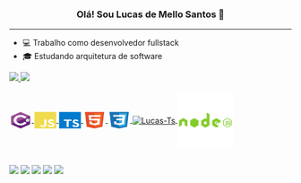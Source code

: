 <h3 align="center">Olá! Sou Lucas de Mello Santos 👋</h3>

<hr>

- 💻 Trabalho como desenvolvedor fullstack
- 🎓 Estudando arquitetura de software

<div>
  <a href="https://github.com/devlucasmello">
  <img height="180em" src="https://github-readme-stats.vercel.app/api?username=devlucasmello&show_icons=true&theme=dark&include_all_commits=true&count_private=true"/>
  <img height="180em" src="https://github-readme-stats.vercel.app/api/top-langs/?username=devlucasmello&layout=compact&langs_count=7&theme=dark"/>
</div>

<div style="display: inline_block"><br>
  <img align="center" alt="Lucas-Csharp" height="30" width="40" src="https://raw.githubusercontent.com/devicons/devicon/master/icons/csharp/csharp-original.svg">
  <img align="center" alt="Lucas-Js" height="30" width="40" src="https://raw.githubusercontent.com/devicons/devicon/master/icons/javascript/javascript-plain.svg">
  <img align="center" alt="Lucas-Ts" height="30" width="40" src="https://raw.githubusercontent.com/devicons/devicon/master/icons/typescript/typescript-plain.svg">  
  <img align="center" alt="Lucas-HTML" height="30" width="40" src="https://raw.githubusercontent.com/devicons/devicon/master/icons/html5/html5-original.svg">
  <img align="center" alt="Lucas-CSS" height="30" width="40" src="https://raw.githubusercontent.com/devicons/devicon/master/icons/css3/css3-original.svg">
  <img align="center" alt="Lucas-Ts" height="40" width="40" src="https://github.com/angular/angular/blob/master/aio/src/assets/images/logos/angular/angular.png">
  <img align="center" alt="Lucas-Ts" height="100" width="100" src="https://github.com/devicons/devicon/blob/master/icons/nodejs/nodejs-plain-wordmark.svg">
</div>

  ##

<div>
  <a href="mailto:lucas.sports@hotmail.com" target="_blank"><img src="https://img.shields.io/badge/Microsoft_Outlook-0078D4?style=for-the-badge&logo=microsoft-outlook&logoColor=white" target="_blank"></a>
  <a href="https://www.youtube.com/channel/UCv7_80yFDTi7gfG11nD3urg" target="_blank"><img src="https://img.shields.io/badge/YouTube-FF0000?style=for-the-badge&logo=youtube&logoColor=white" target="_blank"></a>  	
 <a href="" target="_blank"><img src="https://img.shields.io/badge/Discord-7289DA?style=for-the-badge&logo=discord&logoColor=white" target="_blank"></a> 
  <a href = "mailto:lucasdemello.18@gmail.com"><img src="https://img.shields.io/badge/Gmail-D14836?style=for-the-badge&logo=gmail&logoColor=white" target="_blank"></a>
  <a href="https://www.linkedin.com/in/lucas-santos-254093195/" target="_blank"><img src="https://img.shields.io/badge/LinkedIn-0077B5?style=for-the-badge&logo=linkedin&logoColor=white" target="_blank"></a>  
</div>

<!--
**DevLucasMello/DevLucasMello** is a ✨ _special_ ✨ repository because its `README.md` (this file) appears on your GitHub profile.

Here are some ideas to get you started:

- 🔭 I’m currently working on ...
- 🌱 I’m currently learning ...
- 👯 I’m looking to collaborate on ...
- 🤔 I’m looking for help with ...
- 💬 Ask me about ...
- 📫 How to reach me: ...
- 😄 Pronouns: ...
- ⚡ Fun fact: ...
-->
